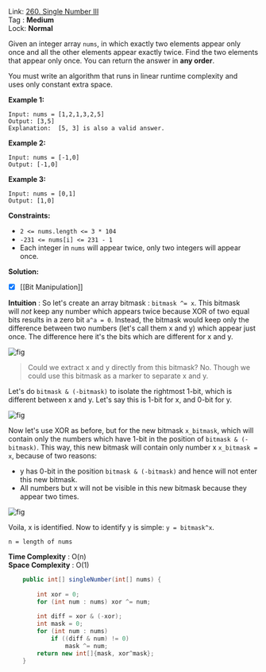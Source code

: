 Link: [260. Single Number III](https://leetcode.com/problems/peeking-iterator/) <br>
Tag : **Medium**<br>
Lock: **Normal**

Given an integer array `nums`, in which exactly two elements appear only once and all the other elements appear exactly twice. Find the two elements that appear only once. You can return the answer in **any order**.

You must write an algorithm that runs in linear runtime complexity and uses only constant extra space.

**Example 1:**
```
Input: nums = [1,2,1,3,2,5]
Output: [3,5]
Explanation:  [5, 3] is also a valid answer.
```

**Example 2:**
```
Input: nums = [-1,0]
Output: [-1,0]
```

**Example 3:**
```
Input: nums = [0,1]
Output: [1,0]
```

**Constraints:**
-   `2 <= nums.length <= 3 * 104`
-   `-231 <= nums[i] <= 231 - 1`
-   Each integer in `nums` will appear twice, only two integers will appear once.

**Solution:**
- [x] [[Bit Manipulation]]

**Intuition** :
So let's create an array bitmask : `bitmask ^= x`. This bitmask will _not_ keep any number which appears twice because XOR of two equal bits results in a zero bit `a^a = 0`.
Instead, the bitmask would keep only the difference between two numbers (let's call them x and y) which appear just once. The difference here it's the bits which are different for x and y.

![fig](https://leetcode.com/problems/single-number-iii/Figures/260/diff_new.png)

> Could we extract x and y directly from this bitmask? No. Though we could use this bitmask as a marker to separate x and y.

Let's do `bitmask & (-bitmask)` to isolate the rightmost 1-bit, which is different between x and y. Let's say this is 1-bit for x, and 0-bit for y.

![fig](https://leetcode.com/problems/single-number-iii/Figures/260/isolate2_new.png)

Now let's use XOR as before, but for the new bitmask `x_bitmask`, which will contain only the numbers which have 1-bit in the position of `bitmask & (-bitmask)`. This way, this new bitmask will contain only number x `x_bitmask = x`, because of two reasons:
-   y has 0-bit in the position `bitmask & (-bitmask)` and hence will not enter this new bitmask.
-   All numbers but x will not be visible in this new bitmask because they appear two times.
    

![fig](https://leetcode.com/problems/single-number-iii/Figures/260/x_bitmask2.png)

Voila, x is identified. Now to identify y is simple: `y = bitmask^x`.

```
n = length of nums
```
**Time Complexity** : O(n)<br>
**Space Complexity** : O(1)

```java
    public int[] singleNumber(int[] nums) {
        
        int xor = 0;
        for (int num : nums) xor ^= num;
        
        int diff = xor & (-xor);
        int mask = 0;
        for (int num : nums) 
            if ((diff & num) != 0) 
                mask ^= num;
        return new int[]{mask, xor^mask};
    }
```
